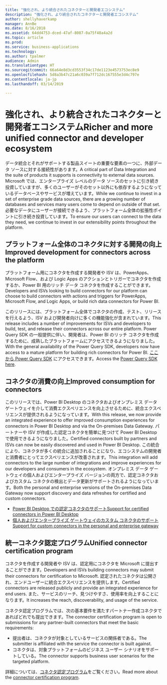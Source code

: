 ```yaml
---
title: "強化され、より統合されたコネクターと開発者エコシステム"
description: "強化され、より統合されたコネクターと開発者エコシステム"
author: shellyhaverkamp
manager: AnnBe
ms.date: 8/16/2018
ms.assetid: 64dd4753-dced-47af-8087-0a75f48a4a2d
ms.topic: article
ms.prod: 
ms.service: business-applications
ms.technology: 
ms.author: tpalmer
audience: Admin
ms.translationtype: HT
ms.sourcegitcommit: 66a64e8d3cd3553f34c17de1123e4573753ec8e9
ms.openlocfilehash: 5d8a3b47c21a6c039a7f712dc167555e3d4c797e
ms.contentlocale: ja-jp
ms.lasthandoff: 03/14/2019

---
```

#  <a name="richer-and-more-unified-connector-and-developer-ecosystem"></a><span data-ttu-id="3cec2-103">強化され、より統合されたコネクターと開発者エコシステム</span><span class="sxs-lookup"><span data-stu-id="3cec2-103">Richer and more unified connector and developer ecosystem</span></span>




<span data-ttu-id="3cec2-104">データ統合とそれがサポートする製品スイートの重要な要素の一つに、外部データ ソースに対する接続性があります。</span><span class="sxs-lookup"><span data-stu-id="3cec2-104">A critical part of Data Integration and the suite of products it supports is connectivity to external data sources.</span></span> <span data-ttu-id="3cec2-105">Microsoft では、エンタープライズ レベルのデータ ソースのセットに引き続き投資していますが、多くのユーザーがそのセット以外にも依存するようになっているデータベースやサービスが増えています。</span><span class="sxs-lookup"><span data-stu-id="3cec2-105">While we continue to invest in a set of enterprise grade data sources, there are a growing number of databases and services many users come to depend on outside of that set.</span></span> <span data-ttu-id="3cec2-106">必要なデータにユーザーが接続できるよう、プラットフォーム全体の拡張性ポイントに引き続き投資しています。</span><span class="sxs-lookup"><span data-stu-id="3cec2-106">To ensure our users can connect to the data they need, we continue to invest in our extensibility points throughout the platform.</span></span>

## <a name="improved-development-for-connectors-across-the-platform"></a><span data-ttu-id="3cec2-107">プラットフォーム全体のコネクタに対する開発の向上</span><span class="sxs-lookup"><span data-stu-id="3cec2-107">Improved development for connectors across the platform</span></span>

<span data-ttu-id="3cec2-108">プラットフォーム用にコネクタを作成する開発者や ISV は、PowerApps、Microsoft Flow、および Logic Apps のアクションとトリガーでコネクタを作成するか、Power BI 用のリッチ データ コネクタを作成することができます。</span><span class="sxs-lookup"><span data-stu-id="3cec2-108">Developers and ISVs looking to build connectors for our platform can choose to build connectors with actions and triggers for PowerApps, Microsoft Flow, and Logic Apps, or build rich data connectors for Power BI.</span></span>

<span data-ttu-id="3cec2-109">このリリースには、プラットフォーム全体でコネクタの作成、テスト、リリースを行えるよう、ISV および開発者向けに多くの機能強化が含まれています。</span><span class="sxs-lookup"><span data-stu-id="3cec2-109">This release includes a number of improvements for ISVs and developers to build, test, and release their connectors across our entire platform.</span></span> <span data-ttu-id="3cec2-110">Power Query SDK の一般提供に伴い、開発者は、Power BI のリッチ コネクタを作成するために、成熟したプラットフォームにアクセスできるようになりました。</span><span class="sxs-lookup"><span data-stu-id="3cec2-110">With the general availability of the Power Query SDK, developers now have access to a mature platform for building rich connectors for Power BI.</span></span> <span data-ttu-id="3cec2-111">[ここから Power Query SDK](https://aka.ms/dataconnectors) にアクセスできます。</span><span class="sxs-lookup"><span data-stu-id="3cec2-111">Access the [Power Query SDK here](https://aka.ms/dataconnectors).</span></span>

## <a name="improved-consumption-for-connectors"></a><span data-ttu-id="3cec2-112">コネクタの消費の向上</span><span class="sxs-lookup"><span data-stu-id="3cec2-112">Improved consumption for connectors</span></span>
<span data-ttu-id="3cec2-113">このリリースでは、Power BI Desktop のコネクタおよびオンプレミス データ ゲートウェイを介して消費エクスペリエンスを向上させるために、統合エクスペリエンスが提供されるようになっています。</span><span class="sxs-lookup"><span data-stu-id="3cec2-113">With this release, we now provide an integrated experience to offer improved consumption experiences for connectors in Power BI Desktop and via the On-premises Data Gateway.</span></span>  <span data-ttu-id="3cec2-114">パートナーや ISV が作成した認定コネクタを簡単に見つけて Power BI Desktop で使用できるようになりました。</span><span class="sxs-lookup"><span data-stu-id="3cec2-114">Certified connectors built by partners and ISVs can now be easily discovered and used in Power BI Desktop.</span></span>
<span data-ttu-id="3cec2-115">この統合により、コネクタが多くの統合に追加されることになり、エコシステムの開発者と消費者にとってエクスペリエンスが改善されます。</span><span class="sxs-lookup"><span data-stu-id="3cec2-115">This  integration will add connectors to the large number of integrations and improve experiences for our developers and consumers in the ecosystem.</span></span>  <span data-ttu-id="3cec2-116">オンプレミス データ ゲートウェイの個人およびエンタープライズ バージョンの両方で、認定コネクタおよびカスタム コネクタの検出とデータ更新がサポートされるようになっています。</span><span class="sxs-lookup"><span data-stu-id="3cec2-116">Both the personal and enterprise versions of the On-premises Data Gateway now support discovery and data refreshes for certified and custom connectors.</span></span>

-  [<span data-ttu-id="3cec2-117">Power BI Desktop での認定コネクタのサポート</span><span class="sxs-lookup"><span data-stu-id="3cec2-117">Support for certified connectors in Power BI Desktop</span></span>](1-power-query.md#certified-custom-connectors-in-power-bi-desktop)
-  [<span data-ttu-id="3cec2-118">個人およびエンタープライズ ゲートウェイのカスタム コネクタのサポート</span><span class="sxs-lookup"><span data-stu-id="3cec2-118">Support for custom connectors in the personal and enterprise gateway</span></span>](5-data-gateway.md##on-premises-data-gateway-supports-custom-connectors)


## <a name="unified-connector-certification-program"></a><span data-ttu-id="3cec2-119">統一コネクタ認定プログラム</span><span class="sxs-lookup"><span data-stu-id="3cec2-119">Unified connector certification program</span></span>
<span data-ttu-id="3cec2-120">コネクタを作成する開発者や ISV は、認定用にコネクタを Microsoft に提出することができます。</span><span class="sxs-lookup"><span data-stu-id="3cec2-120">Developers and ISVs building connectors may submit their connectors for certification to Microsoft.</span></span>
<span data-ttu-id="3cec2-121">認定されたコネクタは公開され、エンドユーザーに統合エクスペリエンスを提供します。</span><span class="sxs-lookup"><span data-stu-id="3cec2-121">Certified connectors are released publicly and provide an integrated experience for end users.</span></span>
<span data-ttu-id="3cec2-122">また、サービスのリーチ、見つけやすさ、使用率を向上することになります。</span><span class="sxs-lookup"><span data-stu-id="3cec2-122">It increases the reach, discoverability, and usage of the service.</span></span>

<span data-ttu-id="3cec2-123">コネクタ認定プログラムでは、次の基本要件を満たすパートナー作成コネクタであればどれでも提出できます。</span><span class="sxs-lookup"><span data-stu-id="3cec2-123">The connector certification program is open to submissions for any partner-built connectors that meet the basic requirements:</span></span>

- <span data-ttu-id="3cec2-124">提出者は、コネクタが対象としているサービスの関係者である。</span><span class="sxs-lookup"><span data-stu-id="3cec2-124">The submitter is affiliated with the service the connector is built against.</span></span>
- <span data-ttu-id="3cec2-125">コネクタは、対象プラットフォームのビジネス ユーザー シナリオをサポートしている。</span><span class="sxs-lookup"><span data-stu-id="3cec2-125">The connector supports business user scenarios for the targeted platform.</span></span>

<span data-ttu-id="3cec2-126">詳細については、[コネクタ認定プログラム](https://aka.ms/connector-certification)をご覧ください。</span><span class="sxs-lookup"><span data-stu-id="3cec2-126">Read more about the [connector certification program](https://aka.ms/connector-certification).</span></span>


